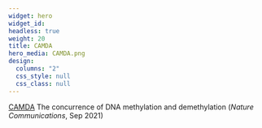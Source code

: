 ```yaml
---
widget: hero
widget_id:
headless: true
weight: 20
title: CAMDA
hero_media: CAMDA.png
design:
  columns: "2"
  css_style: null
  css_class: null
---
```

[CAMDA](https://github.com/JiejunShi/CAMDA) The concurrence of DNA methylation and demethylation (*Nature Communications*, Sep 2021)
